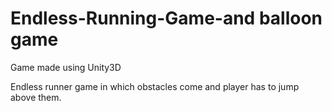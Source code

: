 # Endless-Running-Game-and balloon game
 Game made using Unity3D 

Endless runner game in which obstacles come and player has to jump above them.

